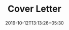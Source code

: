 ---
title: "Cover Letter"
date: 2019-10-12T13:13:26+05:30
type: "pdfs"
layout: "cover-letter-graph"
---
